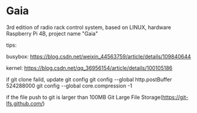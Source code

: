 # Gaia
3rd edition of radio rack control system, based on LINUX, hardware Raspberry Pi 4B, project name "Gaia"

tips:

busybox: https://blog.csdn.net/weixin_44563759/article/details/109840644

kernel: https://blog.csdn.net/qq_36956154/article/details/100105186

if git clone faild, update git config
git config --global http.postBuffer 524288000
git config --global core.compression -1    

if the file push to git is larger than 100MB
Git Large File Storage(https://git-lfs.github.com/)
